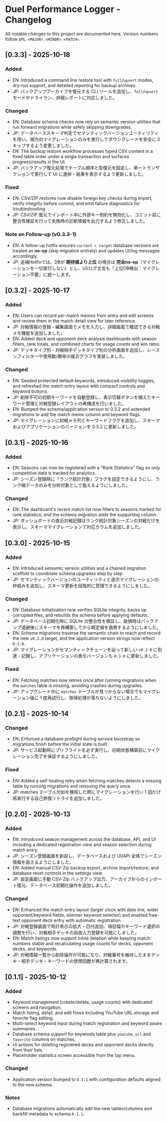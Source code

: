 # Duel Performance Logger - Changelog

All notable changes to this project are documented here. Version numbers follow `DPL.<MAJOR>.<MINOR>.<PATCH>`.

## [0.3.3] - 2025-10-18
### Added
- EN: Introduced a command line restore tool with `full`/`upsert` modes, dry-run support, and detailed reporting for backup archives.
- JP: バックアップアーカイブを復元する CLI ツールを追加し、`full`/`upsert` モードやドライラン、詳細レポートに対応しました。

### Changed
- EN: Database schema checks now rely on semantic version utilities that run forward migrations while safely skipping downgrades.
- JP: データベーススキーマ判定でセマンティックバージョンユーティリティを用い、順方向マイグレーションのみを実行してダウングレードを安全にスキップするよう変更しました。
- EN: The backup restore workflow processes typed CSV content in a fixed table order under a single transaction and surfaces progress/results in the UI.
- JP: バックアップ復元処理でテーブル順序と型復元を固定し、単一トランザクションで実行して UI に進捗・結果を表示するよう更新しました。

### Fixed
- EN: CSV/ZIP restores now disable foreign key checks during import, verify integrity before commit, and emit failure diagnostics for troubleshooting.
- JP: CSV/ZIP 復元でインポート中に外部キー制約を無効化し、コミット前に整合性検証を行って失敗時の診断情報を出力するよう修正しました。

### Note on Follow-up (v0.3.3-1)
- EN: A follow-up hotfix ensures `current > target` database versions are treated as **no-op** (skip migration entirely) and updates UI/log messages accordingly.
- JP: 追補Hotfixでは、DBが **期待値より上位** の場合は **完全no-op**（マイグレーションを一切実行しない）とし、UI/ログ文言も「上位DB検出：マイグレーション不要」に統一します。

## [0.3.2] - 2025-10-17
### Added
- EN: Users can record per-match memos from entry and edit screens and review them in the match detail view for later reference.
- JP: 対戦情報の登録・編集画面でメモを入力し、詳細画面で確認できる対戦メモ機能を追加しました。
- EN: Added deck and opponent deck analysis dashboards with season filters, rank totals, and combined charts for usage counts and win rates.
- JP: デッキタイプ別・対戦相手デッキタイプ別の分析画面を追加し、シーズンフィルターや使用数/勝率の複合グラフを実装しました。

### Changed
- EN: Seeded protected default keywords, introduced visibility toggles, and refreshed the match entry layout with compact controls and keyword buttons.
- JP: 削除不可の初期キーワードを自動登録し、表示切替ボタンを備えたキーワード管理と対戦登録レイアウトの再構成を行いました。
- EN: Bumped the schema/application version to 0.3.2 and extended migrations to add the match memo column and keyword flags.
- JP: マイグレーションに対戦メモ列とキーワードフラグを追加し、スキーマおよびアプリケーションのバージョンを 0.3.2 に更新しました。

## [0.3.1] - 2025-10-16
### Added
- EN: Seasons can now be registered with a "Rank Statistics" flag so only competitive data is tracked for analytics.
- JP: シーズン登録時に「ランク統計対象」フラグを設定できるようにし、ランク戦データのみを分析対象として扱えるようにしました。

### Changed
- EN: The dashboard's recent match list now filters to seasons marked for rank statistics, and the schema migration adds the supporting column.
- JP: ダッシュボードの直近対戦記録はランク統計対象シーズンの対戦だけを表示し、スキーママイグレーションで対応カラムを追加しました。

## [0.3.0] - 2025-10-15
### Added
- EN: Introduced semantic version utilities and a chained migration scaffold to coordinate schema upgrades step by step.
- JP: セマンティックバージョンのユーティリティと逐次マイグレーションの枠組みを追加し、スキーマ更新を段階的に管理できるようにしました。

### Changed
- EN: Database initialization now verifies SQLite integrity, backs up corrupted files, and rebuilds the schema before applying defaults.
- JP: データベース初期化時に SQLite の整合性を検証し、破損時はバックアップ退避後にスキーマを再構築してから既定値を適用するようにしました。
- EN: Schema migrations traverse the semantic chain to reach and record the new `v0.3.0` target, and the application version strings now reflect `0.3.0`.
- JP: マイグレーションがセマンティックチェーンを辿って新しい `v0.3.0` に到達・記録し、アプリケーションの表示バージョンも `0.3.0` に更新しました。

### Fixed
- EN: Fetching matches now retries once after running migrations when the `matches` table is missing, avoiding crashes during upgrades.
- JP: アップグレード中に `matches` テーブルが見つからない場合でもマイグレーション後に 1 度再試行し、取得処理が落ちないようにしました。

## [0.2.1] - 2025-10-14
### Changed
- EN: Enforced a database preflight during service bootstrap so migrations finish before the initial state is built.
- JP: サービス起動時にプリフライトを必ず実行し、初期状態構築前にマイグレーション完了を保証するようにしました。

### Fixed
- EN: Added a self-healing retry when fetching matches detects a missing table by running migrations and reissuing the query once.
- JP: matches テーブル欠如を検知した際にマイグレーションを行い 1 回だけ再実行する自己修復リトライを追加しました。

## [0.2.0] - 2025-10-13
### Added
- EN: Introduced season management across the database, API, and UI including a dedicated registration view and season selection during match entry.
- JP: シーズン登録画面を新設し、データベースおよび UI/API 全体でシーズン情報を扱えるようにしました。
- EN: Added manual CSV-Zip backup export, archive import/restore, and database reset controls in the settings view.
- JP: 設定画面に手動 CSV-Zip バックアップ出力、アーカイブからのインポート復元、データベース初期化操作を追加しました。

### Changed
- EN: Enhanced the match entry layout (larger clock with date line, wider opponent/keyword fields, slimmer keyword selector) and enabled free-text opponent deck entry with automatic registration.
- JP: 対戦登録画面で時計表示の拡大・日付追加、項目幅やキーワード選択の調整を行い、対戦相手デッキの自由入力登録を可能にしました。
- EN: Match listings now support inline deletion while keeping match numbers stable and recalculating usage counts for decks, opponent decks, and keywords.
- JP: 対戦情報一覧から削除操作が可能になり、対戦番号を維持したままデッキ・相手デッキ・キーワードの使用回数が再計算されます。

## [0.1.1] - 2025-10-12
### Added
- Keyword management (create/delete, usage counts) with dedicated screens and navigation.
- Match listing, detail, and edit flows including YouTube URL storage and favorite flag editing.
- Multi-select keyword input during match registration and keyword aware summaries.
- Database schema support for keywords table plus `youtube_url` and `favorite` columns on matches.
- UI actions for deleting registered decks and opponent decks directly from their lists.
- Placeholder statistics screen accessible from the top menu.

### Changed
- Application version bumped to `0.1.1` with configuration defaults aligned to the new schema.

### Notes
- Database migrations automatically add the new tables/columns and backfill metadata to schema `0.1.1`.

